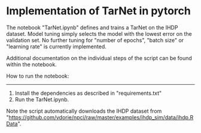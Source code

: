 # Implementation of TarNet in pytorch 

The notebook "TarNet.ipynb" defines and trains a TarNet on the IHDP dataset. Model tuning simply selects the model with the lowest error on the validation set. No further tuning for "number of epochs", "batch size" or "learning rate" is currently implemented. 

Additional documentation on the individual steps of the script can be found within the notebook. 

How to run the notebook: 
*************************

1) Install the dependencies as described in "requirements.txt"
2) Run the TarNet.ipynb. 

Note the script automatically downloads the IHDP dataset from "https://github.com/vdorie/npci/raw/master/examples/ihdp_sim/data/ihdp.RData". 
